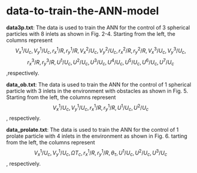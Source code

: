 # data-to-train-the-ANN-model

**data3p.txt**: The data is used to train the ANN for the control of $3$ spherical particles with $8$ inlets as shown in Fig. 2-4. Starting from the left, the columns represent $$V^1_x/U_c, V^1_y/U_c,r^1_x/R, r^1_y/R,V^2_x/U_c, V^2_y/U_c,r^2_x/R, r^2_y/R,V^3_x/U_c, V^3_y/U_c,$$
$$r^3_x/R, r^3_y/R,U^1/U_c,U^2/U_c,U^3/U_c,U^4/U_c,U^5/U_c,U^6/U_c,U^7/U_c$$,respectively.
                           
**data_ob.txt**: The data is used to train the ANN for the control of $1$ spherical particle with $3$ inlets in the environment with obstacles as shown in Fig. 5. Starting from the left, the columns represent $$V^1_x/U_c, V^1_y/U_c,r^1_x/R, r^1_y/R,U^1/U_c,U^2/U_c$$, respectively.     
                           
**data_prolate.txt**: The data is used to train the ANN for the control of $1$ prolate particle with $4$ inlets in the environment as shown in Fig. 6. tarting from the left, the columns represent $$V^1_x/U_c, V^1_y/U_c, \Omega T_c,r^1_x/R, r^1_y/R,\theta_\tau, U^1/U_c,U^2/U_c,U^3/U_c$$, respectively.













